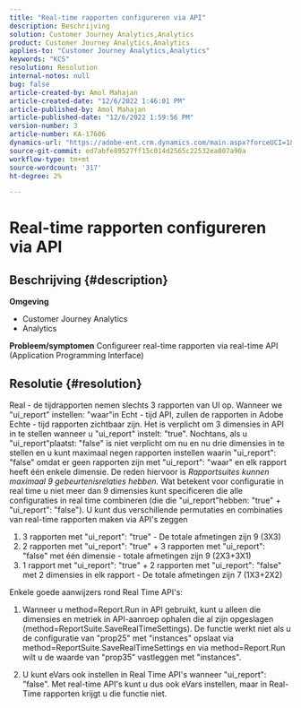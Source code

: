 ```yaml
---
title: "Real-time rapporten configureren via API"
description: Beschrijving
solution: Customer Journey Analytics,Analytics
product: Customer Journey Analytics,Analytics
applies-to: "Customer Journey Analytics,Analytics"
keywords: "KCS"
resolution: Resolution
internal-notes: null
bug: false
article-created-by: Amol Mahajan
article-created-date: "12/6/2022 1:46:01 PM"
article-published-by: Amol Mahajan
article-published-date: "12/6/2022 1:59:56 PM"
version-number: 3
article-number: KA-17606
dynamics-url: "https://adobe-ent.crm.dynamics.com/main.aspx?forceUCI=1&pagetype=entityrecord&etn=knowledgearticle&id=0b6cb14f-6c75-ed11-81aa-6045bd006e5a"
source-git-commit: ed7abfe89527ff15c014d2565c22532ea807a90a
workflow-type: tm+mt
source-wordcount: '317'
ht-degree: 2%

---
```


# Real-time rapporten configureren via API

## Beschrijving {#description}

<b>Omgeving</b>
- Customer Journey Analytics
- Analytics



<b>Probleem/symptomen</b>
Configureer real-time rapporten via real-time API (Application Programming Interface)


## Resolutie {#resolution}


Real - de tijdrapporten nemen slechts 3 rapporten van UI op.
Wanneer we &quot;ui_report&quot; instellen: &quot;waar&quot;in Echt - tijd API, zullen de rapporten in Adobe Echte - tijd rapporten zichtbaar zijn. Het is verplicht om 3 dimensies in API in te stellen wanneer u &quot;ui_report&quot; instelt: &quot;true&quot;.
Nochtans, als u &quot;ui_report&quot;plaatst: &quot;false&quot; is niet verplicht om nu en nu drie dimensies in te stellen en u kunt maximaal negen rapporten instellen waarin &quot;ui_report&quot;: &quot;false&quot; omdat er geen rapporten zijn met &quot;ui_report&quot;: &quot;waar&quot; en elk rapport heeft één enkele dimensie.
De reden hiervoor is *Rapportsuites kunnen maximaal 9 gebeurtenisrelaties hebben.* Wat betekent voor configuratie in real time u niet meer dan 9 dimensies kunt specificeren die alle configuraties in real time combineren (die die &quot;ui_report&quot;hebben: &quot;true&quot; + &quot;ui_report&quot;: &quot;false&quot;).
U kunt dus verschillende permutaties en combinaties van real-time rapporten maken via API&#39;s zeggen

1. 3 rapporten met &quot;ui_report&quot;: &quot;true&quot; - De totale afmetingen zijn 9 (3X3)
2. 2 rapporten met &quot;ui_report&quot;: &quot;true&quot; + 3 rapporten met &quot;ui_report&quot;: &quot;false&quot; met één dimensie - totale afmetingen zijn 9 (2X3+3X1)
3. 1 rapport met &quot;ui_report&quot;: &quot;true&quot; + 2 rapporten met &quot;ui_report&quot;: &quot;false&quot; met 2 dimensies in elk rapport - De totale afmetingen zijn 7 (1X3+2X2)


Enkele goede aanwijzers rond Real Time API&#39;s:

1. Wanneer u method=Report.Run in API gebruikt, kunt u alleen die dimensies en metriek in API-aanroep ophalen die al zijn opgeslagen (method=ReportSuite.SaveRealTimeSettings). De functie werkt niet als u de configuratie van &quot;prop25&quot; met &quot;instances&quot; opslaat via method=ReportSuite.SaveRealTimeSettings en via method=Report.Run wilt u de waarde van &quot;prop35&quot; vastleggen met &quot;instances&quot;.


2. U kunt eVars ook instellen in Real Time API&#39;s wanneer &quot;ui_report&quot;: &quot;false&quot;. Met real-time API&#39;s kunt u dus ook eVars instellen, maar in Real-Time rapporten krijgt u die functie niet.

